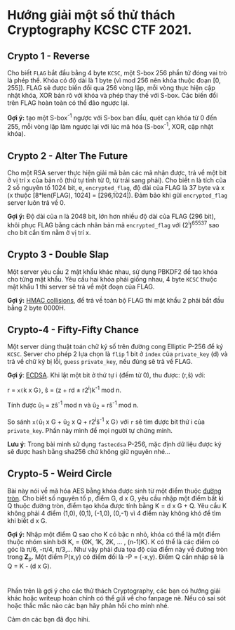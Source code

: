 # Hướng giải một số thử thách Cryptography KCSC CTF 2021.
## Crypto 1 - Reverse
Cho biết `FLAG` bắt đầu bằng 4 byte `KCSC`, một S-box 256 phần tử đóng vai trò là phép thế. Khóa có độ dài là 1 byte (vì mod 256 nên khóa thuộc đoạn [0, 255]).
FLAG sẽ được biến đổi qua 256 vòng lặp, mỗi vòng thực hiện cập nhật khóa, XOR bản rõ với khóa và phép thay thế với S-box.
Các biến đổi trên FLAG hoàn toàn có thể đảo ngược lại.

**Gợi ý:** tạo một S-box<sup>-1</sup> ngược với S-box ban đầu, quét cạn khóa từ 0 đến 255, mỗi vòng lặp làm ngược lại với lúc mã hóa (S-box<sup>-1</sup>, XOR, cập nhật khóa).


## Crypto 2 - Alter The Future
Cho một RSA server thực hiện giải mã bản các mã nhận được, trả về một bit ở vị trí x của bản rõ (thứ tự tính từ 0, từ trái sang phải).
Cho biết n là tích của 2 số nguyên tố 1024 bit, e, `encrypted_flag`, độ dài của FLAG là 37 byte và x (x thuộc [8*len(FLAG), 1024] = [296,1024]). Đảm bảo khi gửi `encrypted_flag` server luôn trả về 0.

**Gợi ý:** Độ dài của n là 2048 bit, lớn hơn nhiều độ dài của FLAG (296 bit), khôi phục FLAG bằng cách nhân bản mã `encrypted_flag` với (2<sup>i</sup>)<sup>65537</sup> sao cho bit cần tìm nằm ở vị trí x.


## Crypto 3 - Double Slap
Một server yêu cầu 2 mật khẩu khác nhau, sử dụng PBKDF2 để tạo khóa cho từng mật khẩu. Yêu cầu hai khóa phải giống nhau, 4 byte `KCSC` thuộc mật khẩu 1 thì server sẽ trả về một đoạn của FLAG.

**Gợi ý:** [HMAC collisions](https://en.wikipedia.org/wiki/PBKDF2#HMAC_collisions), để trả về toàn bộ FLAG thì mật khẩu 2 phải bắt đầu bằng 2 byte 0000H.


## Crypto-4 - Fifty-Fifty Chance
Một server dùng thuật toán chữ ký số trên đường cong Elliptic P-256 để ký `KCSC`. Server cho phép 2 lựa chọn là `flip` 1 bit ở `index` của `private_key` (d) và trả về chữ ký bị lỗi, `guess` `private_key`, nếu đúng sẽ trả về FLAG.

**Gợi ý**: [ECDSA](https://en.wikipedia.org/wiki/Elliptic_Curve_Digital_Signature_Algorithm).
Khi lật một bit ở thứ tự i (đếm từ 0), thu được:
(r,ŝ) với:

r = `x(`k x G`)`, ŝ = (z + rd ± r2<sup>i</sup>)k<sup>-1</sup> mod n.

Tính được û<sub>1</sub> = zŝ<sup>-1</sup> mod n và û<sub>2</sub> = rŝ<sup>-1</sup> mod n.

So sánh `x(`û<sub>1</sub> x G + û<sub>2</sub> x Q + r2<sup>i</sup>ŝ<sup>-1</sup> x G`)` với `r` sẽ tìm được bit thứ i của `private_key`. Phần này mình để mọi người tự chứng minh.

**Lưu ý:** Trong bài mình sử dụng `fastecdsa` P-256, mặc định dữ liệu được ký sẽ được hash bằng sha256 chứ không giữ nguyên nhé...


## Crypto-5 - Weird Circle
Bài này nói về mã hóa AES bằng khóa được sinh từ một điểm thuộc [đường tròn](https://en.wikipedia.org/wiki/Edwards_curve#An_analogue_on_the_circle). Cho biết số nguyên tố p, điểm G, d x G, yêu cầu nhập một điểm bất kì Q thuộc đường tròn, điểm tạo khóa được tính bằng K = d x G + Q. Yêu cầu K không phải 4 điểm (1,0), (0,1), (-1,0), (0,-1) vì 4 điểm này không khó để tìm khi biết d x G.

**Gợi ý:** Nhập một điểm Q sao cho K có bậc n nhỏ, khóa có thể là một điểm thuộc nhóm sinh bới K, <K> = {0K, 1K, 2K, ... , (n-1)K}. K có thể là các điểm có góc là π/6, -π/4, π/3,... Như vậy phải đưa tọa độ của điểm này về đường tròn trong **Z**<sub>p</sub>. Một điểm P(x,y) có điểm đối là -P = (-x,y). Điểm Q cần nhập sẽ là Q = K - (d x G).

#
Phần trên là gợi ý cho các thử thách Cryptography, các bạn có hướng giải khác hoặc writeup hoàn chỉnh có thể gửi về cho fanpage nè. Nếu có sai sót hoặc thắc mắc nào các bạn hãy phản hồi cho mình nhé.

Cảm ơn các bạn đã đọc hihi.
